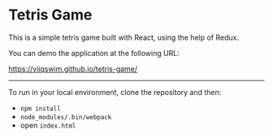 # Tetris Game
This is a simple tetris game built with React, using the help of Redux.

You can demo the application at the following URL:

https://viiqswim.github.io/tetris-game/

------

To run in your local environment, clone the repository and then:
* `npm install`
* `node_modules/.bin/webpack`
* open `index.html`
